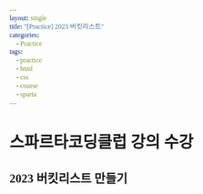 ```yaml
---
layout: single
title: "[Practice] 2023 버킷리스트"
categories:
    - Practice
tags:
    - practice
    - html
    - css
    - course
    - sparta
---
```


# 스파르타코딩클럽 강의 수강

## 2023 버킷리스트 만들기

<!DOCTYPE html>
<html lang="en">

<head>
    <meta charset="UTF-8">
    <meta http-equiv="X-UA-Compatible" content="IE=edge">
    <meta name="viewport" content="width=device-width, initial-scale=1.0">
    <title>2023년 버킷리스트</title>
    <style>
        @import url('https://fonts.googleapis.com/css2?family=Hahmlet:wght@400;500;600;700&display=swap');
        * {
            font-family: 'Hahmlet', serif;
        }
        .title {
            color: white;
            background-color: tomato;
            font-size: 24px;
            padding: 4px 14px;
            border-radius: 8px;
        }

        .bg {
            width: 360px;
            background-image: url("https://s3.ap-northeast-2.amazonaws.com/materials.spartacodingclub.kr/bucketList/bg-grid.png");
        }

        .msg {
            font-weight: bold;
        }

        .bucket {
            width: 160px;
            height: 160px;
        }

        .img1 {
            background-image: url("https://s3.ap-northeast-2.amazonaws.com/materials.spartacodingclub.kr/bucketList/bucket-red.png");
            background-size: cover;
            background-position: center;
        }

        .img2 {
            background-image: url("https://s3.ap-northeast-2.amazonaws.com/materials.spartacodingclub.kr/bucketList/bucket-lightred.png");
            background-size: cover;
            background-position: center;
        }
    </style>
    <link rel="stylesheet" type="text/css" href="https://s3.ap-northeast-2.amazonaws.com/materials.spartacodingclub.kr/bucketList/sparta-bucket2.css">
</head>

<body class="bg-t2 center">
    <h1 class="title-t2">2023 신년계획</h1>
    <p class="msg">2023년에 이룰 다짐!</p>
    <div class="row flex-row wrap">
        <div class="bucket img1-t2 center">주 5회 운동하기</div>
        <div class="bucket img2-t2 center">깃허브 페이지 꾸미기</div>
        <div class="bucket img2-t2 center">단풍철에 화담숲 가기</div>
        <div class="bucket img1-t2 center">영어 어플 상황별 회화 다 해보기</div>
        <div class="bucket img1-t2 center">시내 운전 자신있게 하기</div>
        <div class="bucket img2-t2 center">한달에 책 한 권 읽기</div>
    </div>

</body>

</html>
